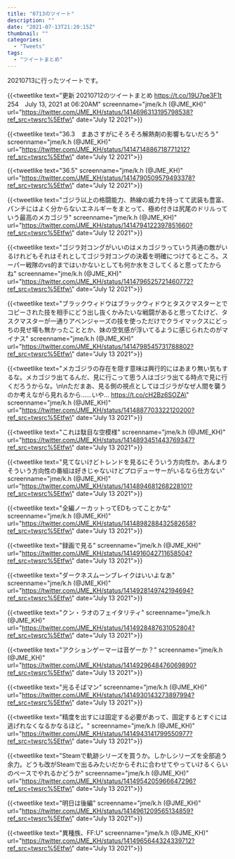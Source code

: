 ```yaml
---
title: "0713のツイート"
description: ""
date: "2021-07-13T21:20:15Z"
thumbnail: ""
categories:
  - "Tweets"
tags:
  - "ツイートまとめ"
---
```

20210713に行ったツイートです。
<!--more-->
{{<tweetlike text=\"更新 20210712のツイートまとめ https://t.co/19U7pe3F1t 254　July 13, 2021 at 06:20AM\" screenname=\"jme/k.h (@JME_KH)\" url=\"https://twitter.com/JME_KH/status/1414696313195798538?ref_src=twsrc%5Etfw\" date=\"July 12 2021\">}}

{{<tweetlike text=\"36.3　まあさすがにそろそろ解熱剤の影響もないだろう\" screenname=\"jme/k.h (@JME_KH)\" url=\"https://twitter.com/JME_KH/status/1414714886718771212?ref_src=twsrc%5Etfw\" date=\"July 12 2021\">}}

{{<tweetlike text=\"36.5\" screenname=\"jme/k.h (@JME_KH)\" url=\"https://twitter.com/JME_KH/status/1414790509579493378?ref_src=twsrc%5Etfw\" date=\"July 12 2021\">}}

{{<tweetlike text=\"ゴジラ以上の格闘能力、熱線の威力を持ってて武装も豊富、パンチにはよく分からないエネルギーをまとって、極め付きは尻尾のドリルっていう最高のメカゴジラ\" screenname=\"jme/k.h (@JME_KH)\" url=\"https://twitter.com/JME_KH/status/1414794122397851660?ref_src=twsrc%5Etfw\" date=\"July 12 2021\">}}

{{<tweetlike text=\"ゴジラ対コングがいいのはメカゴジラっていう共通の敵がいるけれどもそれはそれとしてゴジラ対コングの決着を明確につけてるところ。スーパー戦隊のvs的まではいかないとしても何か水をさしてくると思ってたからね\" screenname=\"jme/k.h (@JME_KH)\" url=\"https://twitter.com/JME_KH/status/1414796525721460772?ref_src=twsrc%5Etfw\" date=\"July 12 2021\">}}

{{<tweetlike text=\"ブラックウィドウはブラックウィドウとタスクマスターとでコピーされた技を相手にどう出し抜くかみたいな戦闘があると思ってたけど、タスクマスターが一通りアベンジャーズの技を使っただけでクライマックスにどっちの見せ場も無かったこととか、妹の空気感が浮いてるように感じられたのがマイナス\" screenname=\"jme/k.h (@JME_KH)\" url=\"https://twitter.com/JME_KH/status/1414798545731788802?ref_src=twsrc%5Etfw\" date=\"July 13 2021\">}}

{{<tweetlike text=\"メカゴジラの存在を隠す意味は興行的にはあまり無い気もするな。メカゴジラ出てるんだ、見に行こって思う人はゴジラ出てる時点で見に行くだろうからな。\n\nただまあ、見る側の視点としてはゴジラがなぜ人間を襲うのか考えながら見れるから……いや… https://t.co/cH2Bz6SOZA\" screenname=\"jme/k.h (@JME_KH)\" url=\"https://twitter.com/JME_KH/status/1414887703322120200?ref_src=twsrc%5Etfw\" date=\"July 13 2021\">}}

{{<tweetlike text=\"これは駄目な空模様\" screenname=\"jme/k.h (@JME_KH)\" url=\"https://twitter.com/JME_KH/status/1414893451443769347?ref_src=twsrc%5Etfw\" date=\"July 13 2021\">}}

{{<tweetlike text=\"見てないけどトレンドを見るにそういう方向性か。あんまりそういう方向性の番組は好きじゃないけどプロデューサーがいるなら仕方ない\" screenname=\"jme/k.h (@JME_KH)\" url=\"https://twitter.com/JME_KH/status/1414894681268228101?ref_src=twsrc%5Etfw\" date=\"July 13 2021\">}}

{{<tweetlike text=\"全編ノーカットってEDもってことかな\" screenname=\"jme/k.h (@JME_KH)\" url=\"https://twitter.com/JME_KH/status/1414898288432582658?ref_src=twsrc%5Etfw\" date=\"July 13 2021\">}}

{{<tweetlike text=\"録画で見る\" screenname=\"jme/k.h (@JME_KH)\" url=\"https://twitter.com/JME_KH/status/1414916042711658504?ref_src=twsrc%5Etfw\" date=\"July 13 2021\">}}

{{<tweetlike text=\"ダークネスムーンブレイクはいいよなあ\" screenname=\"jme/k.h (@JME_KH)\" url=\"https://twitter.com/JME_KH/status/1414928149742194694?ref_src=twsrc%5Etfw\" date=\"July 13 2021\">}}

{{<tweetlike text=\"クン・ラオのフェイタリティ\" screenname=\"jme/k.h (@JME_KH)\" url=\"https://twitter.com/JME_KH/status/1414928487631052804?ref_src=twsrc%5Etfw\" date=\"July 13 2021\">}}

{{<tweetlike text=\"アクションゲーマーは音ゲーか？\" screenname=\"jme/k.h (@JME_KH)\" url=\"https://twitter.com/JME_KH/status/1414929648476069890?ref_src=twsrc%5Etfw\" date=\"July 13 2021\">}}

{{<tweetlike text=\"光るそばマン\" screenname=\"jme/k.h (@JME_KH)\" url=\"https://twitter.com/JME_KH/status/1414930143273897994?ref_src=twsrc%5Etfw\" date=\"July 13 2021\">}}

{{<tweetlike text=\"精度を出すには固定する必要があって、固定するとすぐには逃げれなくなるかなるほど。\" screenname=\"jme/k.h (@JME_KH)\" url=\"https://twitter.com/JME_KH/status/1414943141799550977?ref_src=twsrc%5Etfw\" date=\"July 13 2021\">}}

{{<tweetlike text=\"Steamで軌跡シリーズを買うか。しかしシリーズを全部追う余力。どうも改がSteamで出るみたいだからそれに合わせてやっていけるくらいのペースでやれるかどうか\" screenname=\"jme/k.h (@JME_KH)\" url=\"https://twitter.com/JME_KH/status/1414954205966647296?ref_src=twsrc%5Etfw\" date=\"July 13 2021\">}}

{{<tweetlike text=\"明日は後編\" screenname=\"jme/k.h (@JME_KH)\" url=\"https://twitter.com/JME_KH/status/1414961209565134859?ref_src=twsrc%5Etfw\" date=\"July 13 2021\">}}

{{<tweetlike text=\"異種族、FF:U\" screenname=\"jme/k.h (@JME_KH)\" url=\"https://twitter.com/JME_KH/status/1414965644324339712?ref_src=twsrc%5Etfw\" date=\"July 13 2021\">}}

